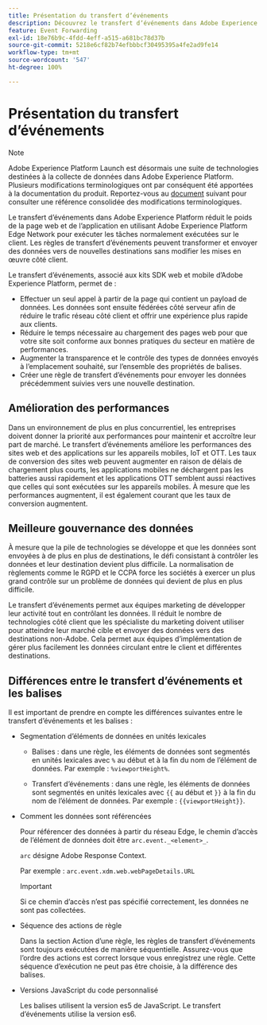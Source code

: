 ```yaml
---
title: Présentation du transfert dʼévénements
description: Découvrez le transfert dʼévénements dans Adobe Experience Platform, qui vous permet dʼutiliser Platform Edge Network afin dʼexécuter des tâches sans modifier votre mise en œuvre de balises.
feature: Event Forwarding
exl-id: 18e76b9c-4fdd-4eff-a515-a681bc78d37b
source-git-commit: 5218e6cf82b74efbbbcf30495395a4fe2ad9fe14
workflow-type: tm+mt
source-wordcount: '547'
ht-degree: 100%

---
```


# Présentation du transfert dʼévénements

>[!NOTE]
>
>Adobe Experience Platform Launch est désormais une suite de technologies destinées à la collecte de données dans Adobe Experience Platform. Plusieurs modifications terminologiques ont par conséquent été apportées à la documentation du produit. Reportez-vous au [document](../../term-updates.md) suivant pour consulter une référence consolidée des modifications terminologiques.

Le transfert dʼévénements dans Adobe Experience Platform réduit le poids de la page web et de lʼapplication en utilisant Adobe Experience Platform Edge Network pour exécuter les tâches normalement exécutées sur le client. Les règles de transfert dʼévénements peuvent transformer et envoyer des données vers de nouvelles destinations sans modifier les mises en œuvre côté client.

Le transfert dʼévénements, associé aux kits SDK web et mobile dʼAdobe Experience Platform, permet de :

* Effectuer un seul appel à partir de la page qui contient un payload de données. Les données sont ensuite fédérées côté serveur afin de réduire le trafic réseau côté client et offrir une expérience plus rapide aux clients.
* Réduire le temps nécessaire au chargement des pages web pour que votre site soit conforme aux bonnes pratiques du secteur en matière de performances.
* Augmenter la transparence et le contrôle des types de données envoyés à lʼemplacement souhaité, sur lʼensemble des propriétés de balises.
* Créer une règle de transfert dʼévénements pour envoyer les données précédemment suivies vers une nouvelle destination.

## Amélioration des performances

Dans un environnement de plus en plus concurrentiel, les entreprises doivent donner la priorité aux performances pour maintenir et accroître leur part de marché. Le transfert dʼévénements améliore les performances des sites web et des applications sur les appareils mobiles, IoT et OTT. Les taux de conversion des sites web peuvent augmenter en raison de délais de chargement plus courts, les applications mobiles ne déchargent pas les batteries aussi rapidement et les applications OTT semblent aussi réactives que celles qui sont exécutées sur les appareils mobiles. À mesure que les performances augmentent, il est également courant que les taux de conversion augmentent.

## Meilleure gouvernance des données

À mesure que la pile de technologies se développe et que les données sont envoyées à de plus en plus de destinations, le défi consistant à contrôler les données et leur destination devient plus difficile. La normalisation de règlements comme le RGPD et le CCPA force les sociétés à exercer un plus grand contrôle sur un problème de données qui devient de plus en plus difficile.

Le transfert dʼévénements permet aux équipes marketing de développer leur activité tout en contrôlant les données. Il réduit le nombre de technologies côté client que les spécialiste du marketing doivent utiliser pour atteindre leur marché cible et envoyer des données vers des destinations non-Adobe. Cela permet aux équipes d’implémentation de gérer plus facilement les données circulant entre le client et différentes destinations.

## Différences entre le transfert dʼévénements et les balises

Il est important de prendre en compte les différences suivantes entre le transfert dʼévénements et les balises :

* Segmentation d’éléments de données en unités lexicales

   * Balises : dans une règle, les éléments de données sont segmentés en unités lexicales avec `%` au début et à la fin du nom de lʼélément de données. Par exemple : `%viewportHeight%`.

   * Transfert dʼévénements : dans une règle, les éléments de données sont segmentés en unités lexicales avec `{{` au début et `}}` à la fin du nom de lʼélément de données. Par exemple : `{{viewportHeight}}`.

* Comment les données sont référencées

   Pour référencer des données à partir du réseau Edge, le chemin d’accès de l’élément de données doit être `arc.event._<element>_`.

   `arc` désigne Adobe Response Context.

   Par exemple : `arc.event.xdm.web.webPageDetails.URL`

   >[!IMPORTANT]
   >
   >Si ce chemin dʼaccès nʼest pas spécifié correctement, les données ne sont pas collectées.


* Séquence des actions de règle

   Dans la section Action dʼune règle, les règles de transfert dʼévénements sont toujours exécutées de manière séquentielle. Assurez-vous que l’ordre des actions est correct lorsque vous enregistrez une règle. Cette séquence dʼexécution ne peut pas être choisie, à la différence des balises.

* Versions JavaScript du code personnalisé

   Les balises utilisent la version es5 de JavaScript. Le transfert dʼévénements utilise la version es6.

<!--doc Adobe Cloud Connector extension, get from Jon-->
